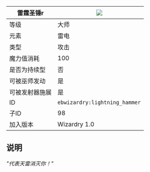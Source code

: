 | 雷霆圣锤r |![](https://github.com/Electroblob77/Wizardry/blob/1.12.2/src/main/resources/assets/ebwizardry/textures/spells/lightning_hammer.png)|
|---|---|
| 等级 | 大师 |
| 元素 | 雷电 |
| 类型 | 攻击 |
| 魔力值消耗 | 100 |
| 是否为持续型 | 否 |
| 可被巫师发动 | 是 |
| 可被发射器施展 | 是 |
| ID | `ebwizardry:lightning_hammer` |
| 子ID | 98 |
| 加入版本 | Wizardry 1.0 |
## 说明
_"代表天雷消灭你！"_
